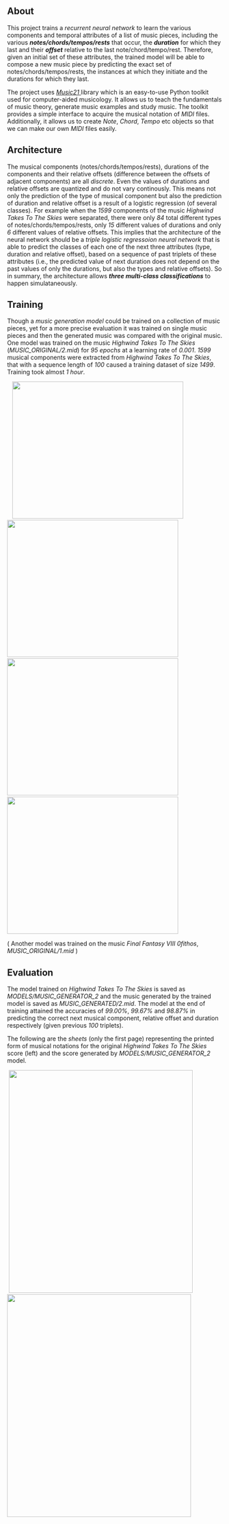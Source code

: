 ## About
This project trains a *recurrent neural network* to learn the various components and temporal attributes of a list of music pieces, including the various ***notes/chords/tempos/rests*** that occur, the ***duration*** for which they last and their ***offset*** relative to the last note/chord/tempo/rest. Therefore, given an initial set of these attributes, the trained model will be able to compose a new music piece by predicting the exact set of notes/chords/tempos/rests, the instances at which they initiate and the durations for which they last.

The project uses <a href = "https://web.mit.edu/music21/"> *Music21* </a> library which is an easy-to-use Python toolkit used for computer-aided musicology. It allows us to teach the fundamentals of music theory, generate music examples and study music. The toolkit provides a simple interface to acquire the musical notation of *MIDI* files. Additionally, it allows us to create *Note*, *Chord*, *Tempo* etc objects so that we can make our own *MIDI* files easily.

## Architecture
The musical components (notes/chords/tempos/rests), durations of the components and their relative offsets (difference between the offsets of adjacent components) are all *discrete*. Even the values of durations and relative offsets are quantized and do not vary continously. This means not only the prediction of the type of musical component but also the prediction of duration and relative offset is a result of a logistic regression (of several classes). For example when the *1599* components of the music *Highwind Takes To The Skies* were separated, there were only *84* total different types of notes/chords/tempos/rests, only *15* different values of durations and only *6* different values of relative offsets. This implies that the architecture of the neural network should be a *triple logistic regressoion neural network* that is able to predict the classes of each one of the next three attributes (type, duration and relative offset), based on a sequence of past triplets of these attributes (i.e., the predicted value of next duration does not depend on the past values of only the durations, but also the types and relative offsets). So in summary, the architecture allows ***three multi-class classifications*** to happen simulataneously.

## Training
Though a *music generation model* could be trained on a collection of music pieces, yet for a more precise evaluation it was trained on single music pieces and then the generated music was compared with the original music. One model was trained on the music *Highwind Takes To The Skies* (*MUSIC_ORIGINAL/2.mid*) for *95 epochs* at a learning rate of *0.001*. *1599* musical components were extracted from *Highwind Takes To The Skies*, that with a sequence length of *100* caused a training dataset of size *1499*. Training took almost *1 hour*.

&nbsp;&nbsp;&nbsp;<img src="https://user-images.githubusercontent.com/66432513/120914975-e6036480-c6be-11eb-938f-d440b13a7265.png" width = '400' height = '320'>
&nbsp;<img src="https://user-images.githubusercontent.com/66432513/120914983-ea2f8200-c6be-11eb-841e-4d69ee9c3629.png" width = '400' height = '320'>
&nbsp;&nbsp;&nbsp;<img src="https://user-images.githubusercontent.com/66432513/120914984-eac81880-c6be-11eb-9718-29497bd005fb.png" width = '400' height = '320'>
&nbsp;<img src="https://user-images.githubusercontent.com/66432513/120914981-e996eb80-c6be-11eb-956a-c14d75916b6d.png" width = '400' height = '320'>

( Another model was trained on the music *Final Fantasy VIII 0fithos*, *MUSIC_ORIGINAL/1.mid* )

## Evaluation
The model trained on *Highwind Takes To The Skies* is saved as *MODELS/MUSIC_GENERATOR_2* and the music generated by the trained model is saved as *MUSIC_GENERATED/2.mid*. The model at the end of training attained the accuracies of *99.00%*, *99.67%* and *98.87%* in predicting the correct next musical component, relative offset and duration respectively (given previous *100* triplets).

The following are the *sheets* (only the first page) representing the printed form of musical notations for the original *Highwind Takes To The Skies* score (left) and the score generated by *MODELS/MUSIC_GENERATOR_2* model.

&nbsp;<img src="https://user-images.githubusercontent.com/66432513/120916160-907e8600-c6c5-11eb-8a5b-5db50212dd11.png" width = '430' height = '520'>
&nbsp;<img src="https://user-images.githubusercontent.com/66432513/120916161-91afb300-c6c5-11eb-975d-15df02f633ec.png" width = '430' height = '520'>
